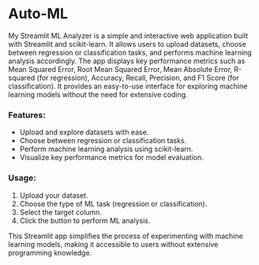 # Auto-ML

My Streamlit ML Analyzer is a simple and interactive web application built with Streamlit and scikit-learn. It allows users to upload datasets, choose between regression or classification tasks, and performs machine learning analysis accordingly. The app displays key performance metrics such as Mean Squared Error, Root Mean Squared Error, Mean Absolute Error, R-squared (for regression), Accuracy, Recall, Precision, and F1 Score (for classification). It provides an easy-to-use interface for exploring machine learning models without the need for extensive coding.

### Features:

* Upload and explore datasets with ease.
* Choose between regression or classification tasks.
* Perform machine learning analysis using scikit-learn.
* Visualize key performance metrics for model evaluation.

### Usage:

1. Upload your dataset.
2. Choose the type of ML task (regression or classification).
3. Select the target column.
4. Click the button to perform ML analysis.

This Streamlit app simplifies the process of experimenting with machine learning models, making it accessible to users without extensive programming knowledge.

